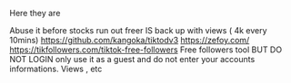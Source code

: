 Here they are



Abuse it before stocks run out
freer IS back up with views ( 4k every 10mins)
https://github.com/kangoka/tiktodv3 https://zefoy.com/ https://tikfollowers.com/tiktok-free-followers Free followers tool BUT DO NOT LOGIN only use it as a guest and do not enter your accounts informations.
Views , etc
